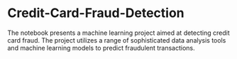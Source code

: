 # Credit-Card-Fraud-Detection
The notebook presents a machine learning project aimed at detecting credit card fraud. The project utilizes a range of sophisticated data analysis tools and machine learning models to predict fraudulent transactions.
